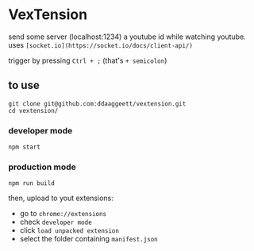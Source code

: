 # VexTension

send some server (localhost:1234) a youtube id while watching youtube. uses `[socket.io](https://socket.io/docs/client-api/)`

trigger by pressing `Ctrl + ;` (that's `+ semicolon`)

## to use

    git clone git@github.com:ddaaggeett/vextension.git
    cd vextension/

### developer mode

    npm start

### production mode

    npm run build

then, upload to yout extensions:
- go to `chrome://extensions`
- check `developer mode`
- click `load unpacked extension`
- select the folder containing `manifest.json`
